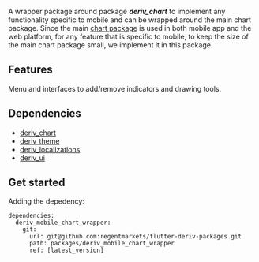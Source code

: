 A wrapper package around package _**deriv_chart**_ to implement any functionality specific to mobile and can be wrapped around the main chart package.
Since the main [chart package](https://github.com/regentmarkets/flutter-chart) is used in both mobile app and the web platform, for any feature that is specific to mobile, to keep the size of the main chart package small, we implement it in this package.

## Features
Menu and interfaces to add/remove indicators and drawing tools.

## Dependencies
- [deriv_chart](https://github.com/regentmarkets/flutter-chart)
- [deriv_theme](https://github.com/regentmarkets/flutter-deriv-packages/tree/master/packages/deriv_theme)
- [deriv_localizations](https://github.com/regentmarkets/flutter-deriv-packages/tree/master/packages/deriv_localizations)
- [deriv_ui](https://github.com/regentmarkets/flutter-deriv-packages/tree/master/packages/deriv_ui)

## Get started
Adding the depedency:
```
dependencies:
  deriv_mobile_chart_wrapper:
    git:
      url: git@github.com:regentmarkets/flutter-deriv-packages.git
      path: packages/deriv_mobile_chart_wrapper
      ref: [latest_version]
```
